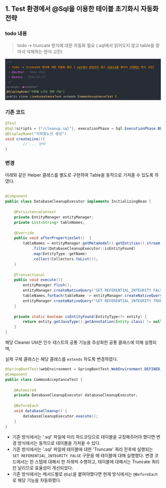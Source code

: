 ## 1. Test 환경에서 @Sql을 이용한 테이블 초기화시 자동화 전략

### todo 내용 

> todo -> truncate 방식에 대한 자동화 필요 (.sql에서 읽어오지 않고 table을 찾아서 삭제하는 방식 고민)

![img_1.png](img_1.png)


### 기존 코드 

```java
@Test
@Sql(scripts = {"/cleanup.sql"}, executionPhase = Sql.ExecutionPhase.BEFORE_TEST_METHOD)
@DisplayName("지하철노선 생성")
void createLine(){
        // ... 생략 
}
```

### 변경 

아래와 같은 Helper 클래스를 별도로 구현하여 Table을 동적으로 가져올 수 있도록 하였다. 

```java

@Component
public class DatabaseCleanupExecutor implements InitializingBean {

	@PersistenceContext
	private EntityManager entityManager;
	private List<String> tableNames;
	
	@Override
	public void afterPropertiesSet()  {
		tableNames = entityManager.getMetamodel().getEntities().stream()
			.filter(DatabaseCleanupExecutor::isEntityFound)
			.map(EntityType::getName)
			.collect(Collectors.toList());
	}

	@Transactional
	public void execute(){
		entityManager.flush();
		entityManager.createNativeQuery("SET REFERENTIAL_INTEGRITY FALSE").executeUpdate();
		tableNames.forEach(tableName -> entityManager.createNativeQuery("TRUNCATE TABLE " +  tableName + " RESTART IDENTITY").executeUpdate());
		entityManager.createNativeQuery("SET REFERENTIAL_INTEGRITY TRUE").executeUpdate();
	}

	private static boolean isEntityFound(EntityType<?> entity) {
		return entity.getJavaType().getAnnotation(Entity.class) != null;
	}
}

```


해당 Cleaner Util은 인수 테스트의 공통 기능을 추상화한 공통 클래스에 의해 실행되며, 

실제 구체 클래스는 해당 클래스를 `extends` 하도록 변경하였다. 

```java
@SpringBootTest(webEnvironment = SpringBootTest.WebEnvironment.DEFINED_PORT)
@Component
public class CommonAcceptanceTest {

	@Autowired
	private DatabaseCleanupExecutor databaseCleanupExecutor;

	@BeforeEach
	void databaseCleanup() {
		databaseCleanupExecutor.execute();
	}
}
```


- 기존 방식에서는 '.sql' 파일에 미리 하드코딩으로 테이블을 규정해주어야 했다면 변경 방식에서는 동적으로 테이블을 가져올 수 있다.
- 기존 방식에서는 '.sql' 파일에 테이블에 대한 'Truncate' 쿼리 전후에 실행되는 `SET REFERENTIAL_INTEGRITY FALSE` 구문을 매 테이블에 대해 실행했다. 변경 코드에서는 한 스텝에 대해서 한 차례씩 수행하고, 테이블에 대해서는 Truncate 쿼리만 날리므로 효율성이 개선되었다. 
- 기존 방식에서는 메서드별로 `@Sql`을 붙여야했다면 현재 방식에서는 `@BeforeEach`로 해당 기능을 자동화했다.


